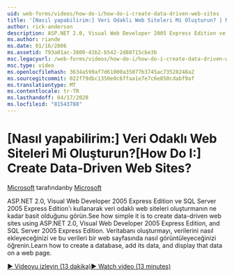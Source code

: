 ```yaml
---
uid: web-forms/videos/how-do-i/how-do-i-create-data-driven-web-sites
title: '[Nasıl yapabilirim:] Veri Odaklı Web Siteleri Mi Oluşturun? | Microsoft Belgeleri'
author: rick-anderson
description: ASP.NET 2.0, Visual Web Developer 2005 Express Edition ve SQL Server 2005 Express Edition'ı kullanarak veri odaklı web siteleri oluşturmanın ne kadar basit olduğunu görün. Öğrenmek...
ms.author: riande
ms.date: 01/16/2006
ms.assetid: 793a01ac-3800-41b2-b542-2d88715cbe3b
msc.legacyurl: /web-forms/videos/how-do-i/how-do-i-create-data-driven-web-sites
msc.type: video
ms.openlocfilehash: 3634a599af7d61000a35077b3745ac73528248a2
ms.sourcegitcommit: 022f79dbc1350e0c6ffaa1e7e7c6e850cdabf9af
ms.translationtype: MT
ms.contentlocale: tr-TR
ms.lasthandoff: 04/17/2020
ms.locfileid: "81543788"
---
```

# <a name="how-do-i-create-data-driven-web-sites"></a><span data-ttu-id="62772-105">[Nasıl yapabilirim:] Veri Odaklı Web Siteleri Mi Oluşturun?</span><span class="sxs-lookup"><span data-stu-id="62772-105">[How Do I:] Create Data-Driven Web Sites?</span></span>

<span data-ttu-id="62772-106">[Microsoft](https://github.com/microsoft) tarafından</span><span class="sxs-lookup"><span data-stu-id="62772-106">by [Microsoft](https://github.com/microsoft)</span></span>

<span data-ttu-id="62772-107">ASP.NET 2.0, Visual Web Developer 2005 Express Edition ve SQL Server 2005 Express Edition'ı kullanarak veri odaklı web siteleri oluşturmanın ne kadar basit olduğunu görün.</span><span class="sxs-lookup"><span data-stu-id="62772-107">See how simple it is to create data-driven web sites using ASP.NET 2.0, Visual Web Developer 2005 Express Edition, and SQL Server 2005 Express Edition.</span></span> <span data-ttu-id="62772-108">Veritabanı oluşturmayı, verilerini nasıl ekleyeceğinizi ve bu verileri bir web sayfasında nasıl görüntüleyeceğinizi öğrenin.</span><span class="sxs-lookup"><span data-stu-id="62772-108">Learn how to create a database, add its data, and display that data on a web page.</span></span>

[<span data-ttu-id="62772-109">&#9654; Videoyu izleyin (13 dakika)</span><span class="sxs-lookup"><span data-stu-id="62772-109">&#9654; Watch video (13 minutes)</span></span>](https://channel9.msdn.com/Blogs/ASP-NET-Site-Videos/how-do-i-create-data-driven-web-sites)
